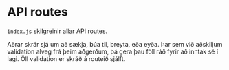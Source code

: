 # API routes

`index.js` skilgreinir allar API routes.

Aðrar skrár sjá um að sækja, búa til, breyta, eða eyða. Þar sem við aðskiljum
validation alveg frá þeim aðgerðum, þá gera þau föll ráð fyrir að inntak sé í
lagi. Öll validation er skráð á routeið sjálft.
